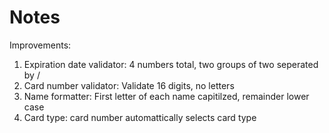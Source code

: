 #  Notes

Improvements:

1.  Expiration date validator: 4 numbers total, two groups of two seperated by /
2.  Card number validator:  Validate 16 digits, no letters
3.  Name formatter: First letter of each name capitilzed, remainder lower case
4.  Card type: card number automattically selects card type

